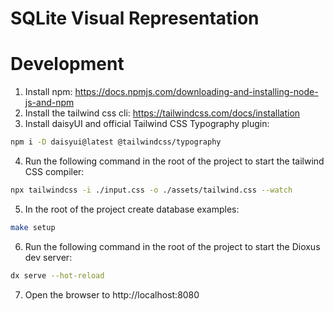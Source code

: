 # SQLite Visual Representation

# Development

1. Install npm: https://docs.npmjs.com/downloading-and-installing-node-js-and-npm
2. Install the tailwind css cli: https://tailwindcss.com/docs/installation
3. Install daisyUI and official Tailwind CSS Typography plugin:


```bash
npm i -D daisyui@latest @tailwindcss/typography
```

4. Run the following command in the root of the project to start the tailwind CSS compiler:

```bash
npx tailwindcss -i ./input.css -o ./assets/tailwind.css --watch
```

5. In the root of the project create database examples:
```bash
make setup
```

6. Run the following command in the root of the project to start the Dioxus dev server:

```bash
dx serve --hot-reload
```
7. Open the browser to http://localhost:8080